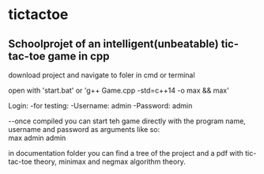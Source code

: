 # tictactoe

## Schoolprojet of an intelligent(unbeatable) tic-tac-toe game in cpp

download project and navigate to foler in cmd or terminal

open with 'start.bat' or 'g++ Game.cpp -std=c++14 -o max && max' 

Login:
		-for testing:
			-Username: admin
			-Password: admin

--once compiled you can start teh game directly with the program name, username and password as arguments like so: <br>
max admin admin


in documentation folder you can find a tree of the project and a pdf with tic-tac-toe theory, minimax and negmax algorithm theory.
